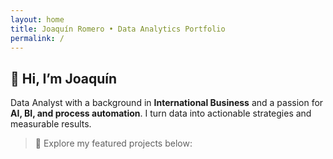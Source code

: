 ```yaml
---
layout: home
title: Joaquín Romero • Data Analytics Portfolio
permalink: /
---
```


## 👋 Hi, I’m Joaquín

Data Analyst with a background in **International Business** and a passion for **AI, BI, and process automation**. I turn data into actionable strategies and measurable results.

> 🚀 Explore my featured projects below:
